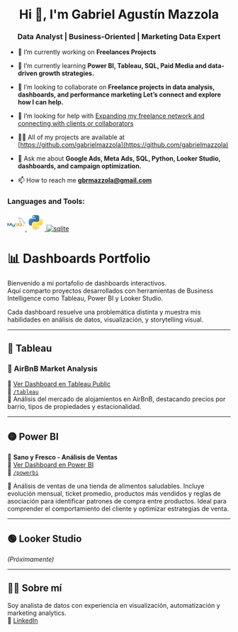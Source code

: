 <h1 align="center">Hi 👋, I'm Gabriel Agustín Mazzola</h1>
<h3 align="center">Data Analyst | Business-Oriented | Marketing Data Expert</h3>

- 🔭 I’m currently working on **Freelances Projects**

- 🌱 I’m currently learning **Power BI, Tableau, SQL, Paid Media and data-driven growth strategies.**

- 👯 I’m looking to collaborate on **Freelance projects in data analysis, dashboards, and performance marketing Let’s connect and explore how I can help.**

- 🤝 I’m looking for help with [Expanding my freelance network and connecting with clients or collaborators](https://www.linkedin.com/in/gabrielmazzola/)

- 👨‍💻 All of my projects are available at [https://github.com/gabrielmazzola](https://github.com/gabrielmazzola)

- 💬 Ask me about **Google Ads, Meta Ads, SQL, Python, Looker Studio, dashboards, and campaign optimization.**

- 📫 How to reach me **gbrmazzola@gmail.com**



<h3 align="left">Languages and Tools:</h3>
<p align="left"> <a href="https://www.mysql.com/" target="_blank" rel="noreferrer"> <img src="https://raw.githubusercontent.com/devicons/devicon/master/icons/mysql/mysql-original-wordmark.svg" alt="mysql" width="40" height="40"/> </a> <a href="https://www.python.org" target="_blank" rel="noreferrer"> <img src="https://raw.githubusercontent.com/devicons/devicon/master/icons/python/python-original.svg" alt="python" width="40" height="40"/> </a> <a href="https://www.sqlite.org/" target="_blank" rel="noreferrer"> <img src="https://www.vectorlogo.zone/logos/sqlite/sqlite-icon.svg" alt="sqlite" width="40" height="40"/> </a> </p>

# 📊 Dashboards Portfolio

Bienvenido a mi portafolio de dashboards interactivos.  
Aquí comparto proyectos desarrollados con herramientas de Business Intelligence como Tableau, Power BI y Looker Studio.

Cada dashboard resuelve una problemática distinta y muestra mis habilidades en análisis de datos, visualización, y storytelling visual.

---

## 🔷 Tableau

### 🏡 AirBnB Market Analysis

📍 [Ver Dashboard en Tableau Public](https://public.tableau.com/app/profile/gabriel8055/viz/AirBnBFullProject_17443022959360/Dashboard2?publish=yes)  
📁 [`/tableau`](tableau/)  
📌 Análisis del mercado de alojamientos en AirBnB, destacando precios por barrio, tipos de propiedades y estacionalidad.

---

## 🟡 Power BI

🥑 **Sano y Fresco - Análisis de Ventas**  
📍 [Ver Dashboard en Power BI](https://app.powerbi.com/view?r=eyJrIjoiZWEwZGI1ZTEtY2MwYi00OWU5LTgwN2ItMmEyNjAyZGUyYzdmIiwidCI6IjNlMDUxM2Q2LTY4ZmEtNDE2ZS04ZGUxLTZjNWNkYzMxOWZmYSIsImMiOjR9)  
📁 [`/powerbi`](powerbi/)  

📌 Análisis de ventas de una tienda de alimentos saludables. Incluye evolución mensual, ticket promedio, productos más vendidos y reglas de asociación para identificar patrones de compra entre productos. Ideal para comprender el comportamiento del cliente y optimizar estrategias de venta.



---

## 🟢 Looker Studio

_(Próximamente)_

---

## 🙋‍♂️ Sobre mí

Soy analista de datos con experiencia en visualización, automatización y marketing analytics.  
🔗 [LinkedIn](https://www.linkedin.com/in/gabrielmazzola/)

